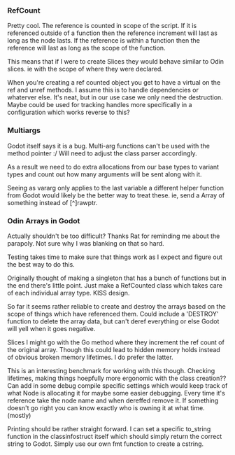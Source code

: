 ### RefCount
Pretty cool. The reference is counted in scope of the script. If it is referenced outside of a function then the reference increment will last as long as the node lasts. If the reference is within a function then the reference will last as long as the scope of the function.

This means that if I were to create Slices they would behave similar to Odin slices. ie with the scope of where they were declared.

When you're creating a ref counted object you get to have a virtual on the ref and unref methods. I assume this is to handle dependencies or whaterver else. It's neat, but in our use case we only need the destruction. Maybe could be used for tracking handles more specifically in a configuration which works reverse to this?

### Multiargs
Godot itself says it is a bug. Multi-arg functions can't be used with the method pointer :/ Will need to adjust the class parser accordingly.

As a result we need to do extra allocations from our base types to variant types and count out how many arguments will be sent along with it.

Seeing as vararg only applies to the last variable a different helper function from Godot would likely be the better way to treat these. ie, send a Array of something instead of [^]rawptr.

### Odin Arrays in Godot
Actually shouldn't be too difficult? Thanks Rat for reminding me about the parapoly. Not sure why I was blanking on that so hard.

Testing takes time to make sure that things work as I expect and figure out the best way to do this.

Originally thought of making a singleton that has a bunch of functions but in the end there's little point. Just make a RefCounted class which takes care of each individual array type. KISS design.

So far it seems rather reliable to create and destroy the arrays based on the scope of things which have referenced them. Could include a 'DESTROY' function to delete the array data, but can't deref everything or else Godot will yell when it goes negative.

Slices I might go with the Go method where they increment the ref count of the original array. Though this could lead to hidden memory holds instead of obvious broken memory lifetimes. I do prefer the latter.

This is an interesting benchmark for working with this though. Checking lifetimes, making things hoepfully more ergonomic with the class creation?? Can add in some debug compile specific settings which would keep track of what Node is allocating it for maybe some easier debugging. Every time it's reference take the node name and when dereffed remove it. If something doesn't go right you can know exactly who is owning it at what time. (mostly)

Printing should be rather straight forward. I can set a specific to_string function in the classinfostruct itself which should simply return the correct string to Godot. Simply use our own fmt function to create a cstring.